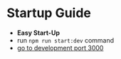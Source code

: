 # Startup Guide

-   **Easy Start-Up**
-   run `npm run start:dev` command
-   [go to development port 3000](http://localhost:9000)
